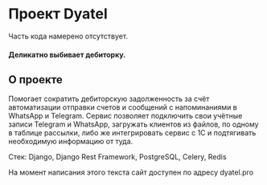 # Проект Dyatel

Часть кода намерено отсутствует.

#### Деликатно выбивает дебиторку.



## О проекте
Помогает сократить дебиторскую задолженность за счёт автоматизации отправки счетов и сообщений с напоминаниями в WhatsApp и Telegram. Сервис позволяет подключить свои учётные записи Telegram и WhatsApp, загружать клиентов из файлов, по одному в таблице рассылки, либо же интегрировать сервис с 1С и подтягивать необходимую информацию от туда.

Стек: Django, Django Rest Framework, PostgreSQL, Celery, Redis

На момент написания этого текста сайт доступен по адресу dyatel.pro
